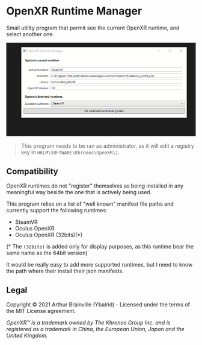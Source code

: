 # OpenXR Runtime Manager

Small utility program that permit see the current OpenXR runtime, and select another one.

![Small GIF showing the UI of this program](./ui.gif)

> This program needs to be ran as administrator, as it will edit a registry key in `HKLM\SOFTWARE\Khronos\OpenXR\1`.

## Compatibility

OpenXR runtimes do not "register" themselves as being installed in any meaningful way beside the one that is actively being used.

This program relies on a list of "well known" manifest file paths and currently support the following runtimes:

 - SteamVR
 - Oculus OpenXR
 - Oculus OpenXR (32bits)(*)

(* The `(32bits)` is added only for display purposes, as this runtime bear the same name as the 64bit version)

It would be really easy to add more supported runtimes, but I need to know the path where their install their json manifests.

## Legal

Copyright :copyright: 2021 Arthur Brainville (Ybalrid) - Licensed under the terms of the MIT License agreement.

*OpenXR™ is a trademark owned by The Khronos Group Inc. and is registered as a trademark in China, the European Union, Japan and the United Kingdom.*